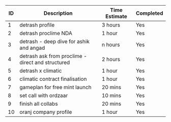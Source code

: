 | ID | Description | Time Estimate | Completed |
|----|-------------|---------------|-----------|
| 1 | detrash profile | 3 hours | Yes |
| 2 | detrash proclime NDA | 1 hour | Yes |
| 3 | detrash - deep dive for ashik and angad | n hours | Yes |
| 4 | detrash ask from proclime - direct and structured | 2 hours | Yes |
| 5 | detrash x climatic | 1 hour | Yes |
| 6 | climatic contract finalisation | 1 hour | Yes |
| 7 | gameplan for free mint launch | 20 mins | Yes |
| 8 | set call with ordzaar | 10 mins | Yes |
| 9 | finish all collabs | 20 mins | Yes |
| 10 | oranj company profile | 1 hour | Yes |
